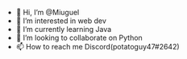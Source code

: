 - 👋 Hi, I’m @Miuguel
- 👀 I’m interested in web dev
- 🌱 I’m currently learning Java
- 💞️ I’m looking to collaborate on Python
- 📫 How to reach me Discord(potatoguy47#2642)

<!---
Don't Panic
--->
